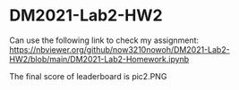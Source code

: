 # DM2021-Lab2-HW2
Can use the following link to check my assignment:
https://nbviewer.org/github/now3210nowoh/DM2021-Lab2-HW2/blob/main/DM2021-Lab2-Homework.ipynb

The final score of leaderboard is pic2.PNG

